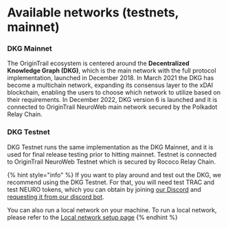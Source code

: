 # Available networks (testnets, mainnet)

### DKG Mainnet

The OriginTrail ecosystem is centered around the **Decentralized Knowledge Graph (DKG)**, which is the main network with the full protocol implementation, launched in December 2018. In March 2021 the DKG has become a multichain network, expanding its consensus layer to the xDAI blockchain, enabling the users to choose which network to utilize based on their requirements. In December 2022, DKG version 6 is launched and it is connected to OriginTrail NeuroWeb main network secured by the Polkadot Relay Chain.

### DKG Testnet

DKG Testnet runs the same implementation as the DKG Mainnet, and it is used for final release testing prior to hitting mainnet. Testnet is connected to OriginTrail NeuroWeb Testnet which is secured by Rococo Relay Chain.

{% hint style="info" %}
If you want to play around and test out the DKG, we recommend using the DKG Testnet. For that, you will need test TRAC and test NEURO tokens, which you can obtain by joining [our Discord](https://discord.com/invite/FCgYk2S) and [requesting it from our discord bot](../dkg-v6-previous-version/node-setup-instructions/useful-resources/dkg-testnet-faucet.md).

You can also run a local network on your machine. To run a local network, please refer to the [Local network setup page](../dkg-v6-previous-version/dkg-sdk/setting-up-your-development-environment.md)
{% endhint %}

